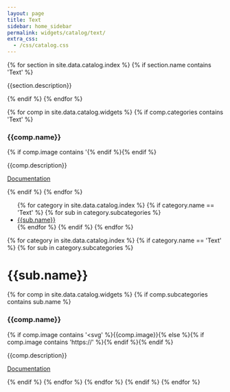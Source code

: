 ```yaml
---
layout: page
title: Text
sidebar: home_sidebar
permalink: widgets/catalog/text/
extra_css:
  - /css/catalog.css
---
```


<div class="catalog">
{% for section in site.data.catalog.index %}
 {% if section.name contains 'Text' %}
 <div class="category-description"><p>{{section.description}}</p></div>
 {% endif %}
{% endfor %}


{% for comp in site.data.catalog.widgets %}
 {% if comp.categories contains 'Text' %}
 <div class="catalog-entry">
  <h3>{{comp.name}}</h3>
  {% if comp.image contains '<svg' %}{{comp.image}}{% else %}{% if comp.image contains 'https://' %}<img alt="" src="{{comp.image}}" />{% endif %}{% endif %}
  <p> {{comp.description}} </p>
  <p><a href="{{comp.link}}">Documentation</a></p><div class="clear"></div>
 </div>
 {% endif %}
{% endfor %}

<ul>
{% for category in site.data.catalog.index %}
   {% if category.name == 'Text' %}
    {% for sub in category.subcategories %}
        <a href="#{{sub.name}}"><li>{{sub.name}}</li></a>
    {% endfor %}
   {% endif %}
{% endfor %}
</ul>


{% for category in site.data.catalog.index %}
   {% if category.name == 'Text' %}
    {% for sub in category.subcategories %}
        <h1 id="{{sub.name}}">{{sub.name}}</h1>
        {% for comp in site.data.catalog.widgets %}
         {% if comp.subcategories contains sub.name %}
         <div class="catalog-entry">
          <h3>{{comp.name}}</h3>
          {% if comp.image contains '<svg' %}{{comp.image}}{% else %}{% if comp.image contains 'https://' %}<img alt="" src="{{comp.image}}" />{% endif %}{% endif %}
          <p> {{comp.description}} </p>
          <p><a href="{{comp.link}}">Documentation</a></p><div class="clear"></div>
         </div>
         {% endif %}
        {% endfor %}
    {% endfor %}
   {% endif %}
{% endfor %}
</div>
   